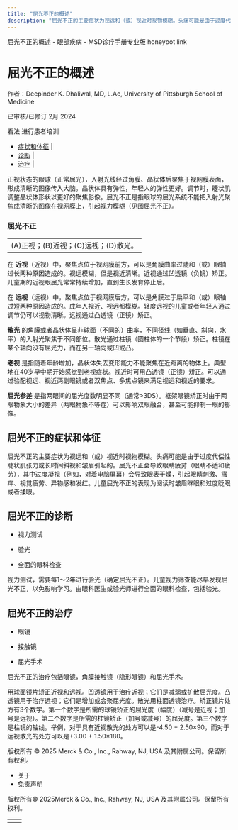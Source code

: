 ```yaml
---
title: "屈光不正的概述"
description: "屈光不正的主要症状为视远和（或）视近时视物模糊。头痛可能是由于过度代偿性睫状肌张力或长时间斜视和皱眉引起的。屈光不正会导致眼睛疲劳（眼睛不适和疲劳），其中过度凝视（例如，对着电脑屏幕）会导致眼表干燥，引起眼睛刺激、瘙痒、视觉疲劳、异物感和发红。儿童屈光不正的表现为阅读时皱眉眯眼和过度眨眼或者揉眼。"
---
```


﻿屈光不正的概述 \- 眼部疾病 \- MSD诊疗手册专业版 honeypot link

# 屈光不正的概述

作者：Deepinder K. Dhaliwal, MD, L.Ac, University of Pittsburgh School of Medicine

已审核/已修订 2月 2024

看法 进行患者培训

- [症状和体征](#症状和体征_v953858_zh) \|
- [诊断](#诊断_v953861_zh) \|
- [治疗](#治疗_v8423160_zh) \|

正视状态的眼球（正常屈光），入射光线经过角膜、晶状体后聚焦于视网膜表面，形成清晰的图像传入大脑。晶状体具有弹性，年轻人的弹性更好。调节时，睫状肌调整晶状体形状以更好的聚焦影像。屈光不正是指眼球的屈光系统不能把入射光聚焦成清晰的图像在视网膜上，引起视力模糊（见图屈光不正）。

### 屈光不正

|     |
| --- |
| (A)正视；(B)近视；(C)远视；(D)散光。<br> |

在 **近视**（近视）中，聚焦点位于视网膜前方，可以是角膜曲率过陡和（或）眼轴过长两种原因造成的。视远模糊，但是视近清晰。近视通过凹透镜（负镜）矫正。儿童期的近视眼屈光常常持续增加，直到生长发育停止后。

在 **远视**（远视）中，聚焦点位于视网膜后方，可以是角膜过于扁平和（或）眼轴过短两种原因造成的。成年人视近、视远都模糊。轻度远视的儿童或者年轻人通过调节仍可以视物清晰。远视通过凸透镜（正镜）矫正。

**散光** 的角膜或者晶状体呈非球面（不同的）曲率，不同径线（如垂直、斜向，水平）的入射光聚焦于不同部位。散光通过柱镜（圆柱体的一个节段）矫正。柱镜在某个轴向没有屈光力，而在另一轴向或凹或凸。

**老视** 是指随着年龄增加，晶状体失去变形能力不能聚焦在近距离的物体上。典型地在40岁早中期开始感觉到老视症状。视近时可用凸透镜（正镜）矫正。可以通过验配视远、视近两副眼镜或者双焦点、多焦点镜来满足视远和视近的要求。

**屈光参差** 是指两眼间的屈光度数明显不同（通常>3DS）。框架眼镜矫正时由于两眼物象大小的差异（两眼物象不等症）可以影响双眼融合，甚至可能抑制一眼的影像。

## 屈光不正的症状和体征

屈光不正的主要症状为视远和（或）视近时视物模糊。头痛可能是由于过度代偿性睫状肌张力或长时间斜视和皱眉引起的。屈光不正会导致眼睛疲劳（眼睛不适和疲劳），其中过度凝视（例如，对着电脑屏幕）会导致眼表干燥，引起眼睛刺激、瘙痒、视觉疲劳、异物感和发红。儿童屈光不正的表现为阅读时皱眉眯眼和过度眨眼或者揉眼。

## 屈光不正的诊断

- 视力测试

- 验光

- 全面的眼科检查


视力测试，需要每1〜2年进行验光（确定屈光不正）。儿童视力筛查能尽早发现屈光不正，以免影响学习。由眼科医生或验光师进行全面的眼科检查，包括验光。

## 屈光不正的治疗

- 眼镜

- 接触镜

- 屈光手术


屈光不正的治疗包括眼镜，角膜接触镜（隐形眼镜）和屈光手术。

用球面镜片矫正近视和远视。凹透镜用于治疗近视；它们是减弱或扩散屈光度。凸透镜用于治疗远视；它们是增加或会聚屈光度。散光用柱面透镜治疗。矫正镜片处方有3个数字。第一个数字是所需的球镜矫正的屈光度（幅度）（减号是近视；加号是远视）。第二个数字是所需的柱镜矫正（加号或减号）的屈光度。第三个数字是柱镜的轴线。举例，对于具有近视散光的处方可以是-4.50 + 2.50×90，而对于远视散光的处方可以是+3.00 + 1.50×180。



版权所有 © 2025
Merck & Co., Inc., Rahway, NJ, USA 及其附属公司。保留所有权利。

- 关于
- 免责声明

版权所有© 2025Merck & Co., Inc., Rahway, NJ, USA 及其附属公司。保留所有权利。

|     |     |
| --- | --- |
|  |  |